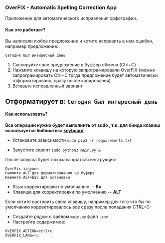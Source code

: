 ### OverFIX - Automatic Spelling Correction App
Приложение для автоматического исправления орфографии.

#### Как это работает?

Вы написали любое предложение и хотите исправить в нем ошибки, например предложение:

`Сегодня был интиресный день`

1. Скопируйте свое предложение в буффер обмена (Ctrl+C)
2. Нажмите клавишу на которую запрограмировали OverFIX (можно запрограмировать Ctrl+C тогда предложение будет автоматически отформатировано, сразу после копирования)
3. Вставьте исправленный вариант

Отформатирует в:
`Сегодня был интересный день`
------------

#### Как использовать?
**Все операции нужно будет выполнить от sudo , т.к. для бинда клавиш используется библиотека [keyboard](https://pypi.org/project/keyboard/ "keyboard")**
- Установите зависимости `sudo pip3 -r requirements.txt`

- Запустите скрипт `sudo python3 main.py &`

После запуска будет показана краткая инструкция:
```
OverFix запущен
Нажмите ALT для форматирования из буфера
Нажмите ALT+ESC для остановки
```

- Язык корректировки по умолчанию -- **Ru**
- Клавиша для корректировки по умолчанию -- **ALT**

Если хотите настроить свою клавишу, например для того что бы по умолчанию корректировалось все сразу после попадания CTRL+C:

- Создайте рядом с файлом `main.py` файл `.env`
- Настройте содержимое: 
```
OVERFIX_ACTION=ctrl+c
OVERFIX_LANG=ru
```